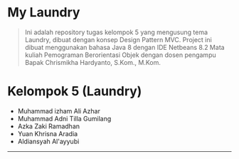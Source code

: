 # My Laundry

> Ini adalah repository tugas kelompok 5 yang mengusung tema Laundry, dibuat dengan konsep Design Pattern MVC.
Project ini dibuat menggunakan bahasa Java 8 dengan IDE Netbeans 8.2
Mata kuliah Pemograman Berorientasi Objek dengan dosen pengampu Bapak Chrismikha Hardyanto, S.Kom., M.Kom.

# Kelompok 5 (Laundry)
 - Muhammad izham Ali Azhar
 - Muhammad Adni Tilla Gumilang
 - Azka Zaki Ramadhan
 - Yuan Khrisna Aradia
 - Aldiansyah Al'ayyubi
---
